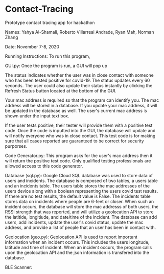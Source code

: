 # Contact-Tracing
Prototype contact tracing app for hackathon

Names: Yahya Al-Shamali, 
       Roberto Villarreal Andrade, 
       Ryan Mah, 
       Norman Zhang
       
Date: November 7-8, 2020


Running Instructions:
To run this program, 


GUI.py:
Once the program is run, a GUI will pop up

The status indicates whether the user was in close contact with someone who has been tested positive for covid-19.
The status updates every 60 seconds. The user could also update their status instantly by clicking
the Refresh Status button located at the bottom of the GUI.

Your mac address is required so that the program can identify you. The mac address will be stored in a database.
If you update your mac address, it will be updated in the database as well. The user's current mac address is shown
under the input text box.

If the user tests positive, their tester will provide them with a positive test code. Once the code is inputted into the GUI,
the database will update and will notify everyone who was in close contact. This test code is for making sure that all cases reported are guaranteed to be correct for security purporses.


Code Generator.py: 
This program asks for the user's mac address then it will return the positive test code. Only qualified testing professionals are allowed access to this code generator.


Database (sql.py):
Google Cloud SQL database was used to store data of users and incidents. The database is composed of two tables, a users table and an incidents table. 
The users table stores the mac addresses of the users device along with a boolean representing the users covid test results. If there are no test results, the default value is False.
The incidents table stores data on incidents where people are 6-feet or closer. When such an incident occurs, the database will store the mac addresss of both users, the RSSI strength that was reported,
and will utilize a geolocation API to store the latitide, longitiude, and date/time of the incident. The database can add users, add incidents, update the user's covid status, update the mac address, and provide a list of people that an user has been in contact with.


Geolocation (geo.py):
Geolocation API is used to report important information when an incident occurs. This includes the users longitude, latitude and time of incident. When an incident occurs, the program calls upon the geolocation API and the json information is transfered into the database.


BLE Scanner:
